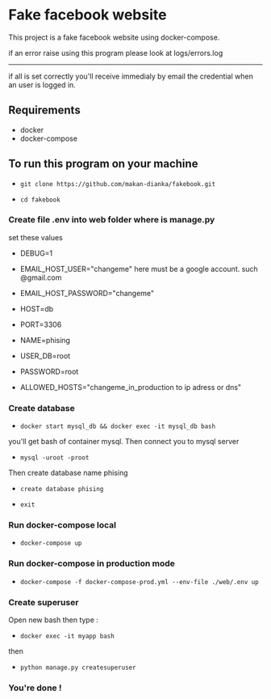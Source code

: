 # Fake facebook website
This project is a fake facebook website using docker-compose.

if an error raise using this program please look at logs/errors.log

----------------

if all is set correctly you'll receive immedialy by email the credential when an user is logged in.
## Requirements 
- docker
- docker-compose

## To run this program on your machine
- ```git clone https://github.com/makan-dianka/fakebook.git```

- ```cd fakebook```

### Create file .env into web folder where is manage.py
set these values
- DEBUG=1
- EMAIL_HOST_USER="changeme"   here must be a google account. such @gmail.com
- EMAIL_HOST_PASSWORD="changeme" 

- HOST=db
- PORT=3306
- NAME=phising
- USER_DB=root
- PASSWORD=root

- ALLOWED_HOSTS="changeme_in_production to ip adress or dns"

### Create database
- ```docker start mysql_db && docker exec -it mysql_db bash```

you'll get bash of container mysql. Then connect you to mysql server

- ```mysql -uroot -proot```

Then create database name phising

- ```create database phising```

- ```exit```

### Run docker-compose local
- ```docker-compose up```

### Run docker-compose in production mode
- ```docker-compose -f docker-compose-prod.yml --env-file ./web/.env up```

### Create superuser
Open new bash then type :

- ```docker exec -it myapp bash```

then 


- ```python manage.py createsuperuser```



### You're done !